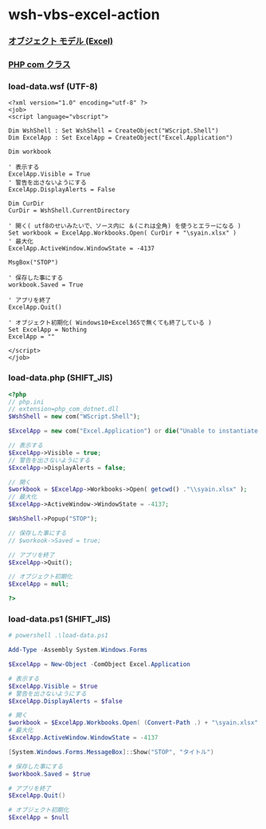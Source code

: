 # wsh-vbs-excel-action

### [オブジェクト モデル (Excel)](https://learn.microsoft.com/ja-jp/office/vba/api/overview/excel/object-model)

### [PHP com クラス](https://www.php.net/manual/ja/class.com.php)

### load-data.wsf (UTF-8)
```vbscript
<?xml version="1.0" encoding="utf-8" ?>
<job>
<script language="vbscript">

Dim WshShell : Set WshShell = CreateObject("WScript.Shell")
Dim ExcelApp : Set ExcelApp = CreateObject("Excel.Application")

Dim workbook

' 表示する
ExcelApp.Visible = True
' 警告を出さないようにする
ExcelApp.DisplayAlerts = False

Dim CurDir
CurDir = WshShell.CurrentDirectory

' 開く( utf8のせいみたいで、ソース内に ＆(これは全角) を使うとエラーになる )
Set workbook = ExcelApp.Workbooks.Open( CurDir + "\syain.xlsx" )
' 最大化
ExcelApp.ActiveWindow.WindowState = -4137

MsgBox("STOP")

' 保存した事にする
workbook.Saved = True

' アプリを終了
ExcelApp.Quit()

' オブジェクト初期化( Windows10+Excel365で無くても終了している )
Set ExcelApp = Nothing
ExcelApp = ""

</script>
</job>
```

### load-data.php (SHIFT_JIS)
```php
<?php
// php.ini
// extension=php_com_dotnet.dll
$WshShell = new com("WScript.Shell");

$ExcelApp = new com("Excel.Application") or die("Unable to instantiate Excel");

// 表示する
$ExcelApp->Visible = true;
// 警告を出さないようにする
$ExcelApp->DisplayAlerts = false;

// 開く
$workbook = $ExcelApp->Workbooks->Open( getcwd() ."\\syain.xlsx" );
// 最大化
$ExcelApp->ActiveWindow->WindowState = -4137;

$WshShell->Popup("STOP");

// 保存した事にする
// $workook->Saved = true;

// アプリを終了
$ExcelApp->Quit();

// オブジェクト初期化
$ExcelApp = null;

?>
```

### load-data.ps1 (SHIFT_JIS)
```powershell
# powershell .\load-data.ps1

Add-Type -Assembly System.Windows.Forms

$ExcelApp = New-Object -ComObject Excel.Application

# 表示する
$ExcelApp.Visible = $true
# 警告を出さないようにする
$ExcelApp.DisplayAlerts = $false

# 開く
$workbook = $ExcelApp.Workbooks.Open( (Convert-Path .) + "\syain.xlsx" )
# 最大化
$ExcelApp.ActiveWindow.WindowState = -4137

[System.Windows.Forms.MessageBox]::Show("STOP", "タイトル")

# 保存した事にする
$workbook.Saved = $true

# アプリを終了
$ExcelApp.Quit()

# オブジェクト初期化
$ExcelApp = $null


```

